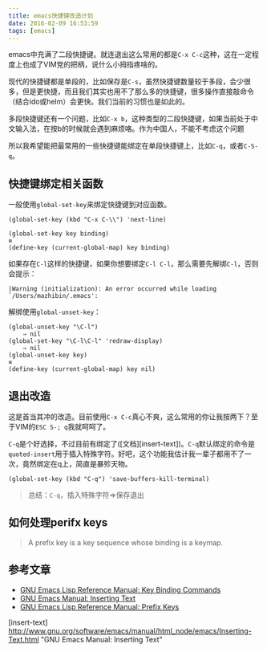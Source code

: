 ```yaml
---
title: emacs快捷键改造计划
date: 2016-02-09 16:53:59
tags: [emacs]
---
```


emacs中充满了二段快捷键。就连退出这么常用的都是`C-x C-c`这种，这在一定程度上也成了VIM党的把柄，说什么小拇指疼啥的。

现代的快捷键都是单段的，比如保存是`C-s`，虽然快捷键数量较于多段，会少很多，但是更快捷，而且我们其实也用不了那么多的快捷键，很多操作直接敲命令（结合ido或helm）会更快。我们当前的习惯也是如此的。

多段快捷键还有一个问题，比如`C-x b`，这种类型的二段快捷键，如果当前处于中文输入法，在按b的时候就会遇到麻烦咯。作为中国人，不能不考虑这个问题

所以我希望能把最常用的一些快捷键能绑定在单段快捷键上，比如`C-q`，或者`C-S-q`。

## 快捷键绑定相关函数
一般使用`global-set-key`来绑定快捷键到对应函数。

    (global-set-key (kbd "C-x C-\\") 'next-line)

    (global-set-key key binding)
    ≡
    (define-key (current-global-map) key binding)

如果存在`C-l`这样的快捷键，如果你想要绑定`C-l C-l`，那么需要先解绑`C-l`，否则会提示：

    |Warning (initialization): An error occurred while loading `/Users/mazhibin/.emacs':

解绑使用`global-unset-key`：

    (global-unset-key "\C-l")
        ⇒ nil
    (global-set-key "\C-l\C-l" 'redraw-display)
        ⇒ nil
    (global-unset-key key)
    ≡
    (define-key (current-global-map) key nil)

## 退出改造
这是首当其冲的改造。目前使用`C-x C-c`真心不爽，这么常用的你让我按两下？至于VIM的`ESC S-; q`我就呵呵了。

`C-q`是个好选择，不过目前有绑定了([文档][insert-text])。`C-q`默认绑定的命令是`quoted-insert`用于插入特殊字符。好吧，这个功能我估计我一辈子都用不了一次，竟然绑定在q上，简直是暴殄天物。

    (global-set-key (kbd "C-q") 'save-buffers-kill-terminal)

> 总结：`C-q`，插入特殊字符=>保存退出

## 如何处理perifx keys

> A prefix key is a key sequence whose binding is a keymap. 


## 参考文章
- [GNU Emacs Lisp Reference Manual: Key Binding Commands](https://www.gnu.org/software/emacs/manual/html_node/elisp/Key-Binding-Commands.html)
- [GNU Emacs Manual: Inserting Text](http://www.gnu.org/software/emacs/manual/html_node/emacs/Inserting-Text.html)
- [GNU Emacs Lisp Reference Manual: Prefix Keys](https://www.gnu.org/software/emacs/manual/html_node/elisp/Prefix-Keys.html)



[insert-text] http://www.gnu.org/software/emacs/manual/html_node/emacs/Inserting-Text.html "GNU Emacs Manual: Inserting Text"